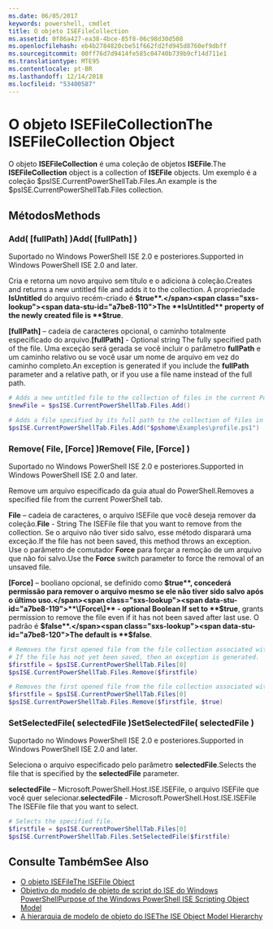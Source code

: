 ```yaml
---
ms.date: 06/05/2017
keywords: powershell, cmdlet
title: O objeto ISEFileCollection
ms.assetid: 0f86a427-ea38-4bce-85f8-06c98d30d508
ms.openlocfilehash: eb4b2784820cbe51f662fd2fd945d8760ef9dbff
ms.sourcegitcommit: 00ff76d7d9414fe585c04740b739b9cf14d711e1
ms.translationtype: MTE95
ms.contentlocale: pt-BR
ms.lasthandoff: 12/14/2018
ms.locfileid: "53400587"
---
```

# <a name="the-isefilecollection-object"></a><span data-ttu-id="a7be8-103">O objeto ISEFileCollection</span><span class="sxs-lookup"><span data-stu-id="a7be8-103">The ISEFileCollection Object</span></span>

<span data-ttu-id="a7be8-104">O objeto **ISEFileCollection** é uma coleção de objetos **ISEFile**.</span><span class="sxs-lookup"><span data-stu-id="a7be8-104">The **ISEFileCollection** object is a collection of **ISEFile** objects.</span></span> <span data-ttu-id="a7be8-105">Um exemplo é a coleção $psISE.CurrentPowerShellTab.Files.</span><span class="sxs-lookup"><span data-stu-id="a7be8-105">An example is the $psISE.CurrentPowerShellTab.Files collection.</span></span>

## <a name="methods"></a><span data-ttu-id="a7be8-106">Métodos</span><span class="sxs-lookup"><span data-stu-id="a7be8-106">Methods</span></span>

### <a name="add-fullpath-"></a><span data-ttu-id="a7be8-107">Add\( \[fullPath\] \)</span><span class="sxs-lookup"><span data-stu-id="a7be8-107">Add\( \[fullPath\] \)</span></span>

<span data-ttu-id="a7be8-108">Suportado no Windows PowerShell ISE 2.0 e posteriores.</span><span class="sxs-lookup"><span data-stu-id="a7be8-108">Supported in Windows PowerShell ISE 2.0 and later.</span></span>

<span data-ttu-id="a7be8-109">Cria e retorna um novo arquivo sem título e o adiciona à coleção.</span><span class="sxs-lookup"><span data-stu-id="a7be8-109">Creates and returns a new untitled file and adds it to the collection.</span></span> <span data-ttu-id="a7be8-110">A propriedade **IsUntitled** do arquivo recém-criado é **$true**.</span><span class="sxs-lookup"><span data-stu-id="a7be8-110">The **IsUntitled** property of the newly created file is **$true**.</span></span>

<span data-ttu-id="a7be8-111">**\[fullPath\]** – cadeia de caracteres opcional, o caminho totalmente especificado do arquivo.</span><span class="sxs-lookup"><span data-stu-id="a7be8-111">**\[fullPath\]** - Optional string The fully specified path of the file.</span></span> <span data-ttu-id="a7be8-112">Uma exceção será gerada se você incluir o parâmetro **fullPath** e um caminho relativo ou se você usar um nome de arquivo em vez do caminho completo.</span><span class="sxs-lookup"><span data-stu-id="a7be8-112">An exception is generated if you include the **fullPath** parameter and a relative path, or if you use a file name instead of the full path.</span></span>

```powershell
# Adds a new untitled file to the collection of files in the current PowerShell tab.
$newFile = $psISE.CurrentPowerShellTab.Files.Add()

# Adds a file specified by its full path to the collection of files in the current PowerShell tab.
$psISE.CurrentPowerShellTab.Files.Add("$pshome\Examples\profile.ps1")
```

### <a name="remove-file-force-"></a><span data-ttu-id="a7be8-113">Remove\( File, \[Force\] \)</span><span class="sxs-lookup"><span data-stu-id="a7be8-113">Remove\( File, \[Force\] \)</span></span>

<span data-ttu-id="a7be8-114">Suportado no Windows PowerShell ISE 2.0 e posteriores.</span><span class="sxs-lookup"><span data-stu-id="a7be8-114">Supported in Windows PowerShell ISE 2.0 and later.</span></span>

<span data-ttu-id="a7be8-115">Remove um arquivo especificado da guia atual do PowerShell.</span><span class="sxs-lookup"><span data-stu-id="a7be8-115">Removes a specified file from the current PowerShell tab.</span></span>

<span data-ttu-id="a7be8-116">**File** – cadeia de caracteres, o arquivo ISEFile que você deseja remover da coleção.</span><span class="sxs-lookup"><span data-stu-id="a7be8-116">**File** - String The ISEFile file that you want to remove from the collection.</span></span> <span data-ttu-id="a7be8-117">Se o arquivo não tiver sido salvo, esse método disparará uma exceção.</span><span class="sxs-lookup"><span data-stu-id="a7be8-117">If the file has not been saved, this method throws an exception.</span></span> <span data-ttu-id="a7be8-118">Use o parâmetro de comutador **Force** para forçar a remoção de um arquivo que não foi salvo.</span><span class="sxs-lookup"><span data-stu-id="a7be8-118">Use the **Force** switch parameter to force the removal of an unsaved file.</span></span>

<span data-ttu-id="a7be8-119">**\[Force\]** – booliano opcional, se definido como **$true**, concederá permissão para remover o arquivo mesmo se ele não tiver sido salvo após o último uso.</span><span class="sxs-lookup"><span data-stu-id="a7be8-119">**\[Force\]** - optional Boolean If set to **$true**, grants permission to remove the file even if it has not been saved after last use.</span></span> <span data-ttu-id="a7be8-120">O padrão é **$false**.</span><span class="sxs-lookup"><span data-stu-id="a7be8-120">The default is **$false**.</span></span>

```powershell
# Removes the first opened file from the file collection associated with the current PowerShell tab.
# If the file has not yet been saved, then an exception is generated.
$firstfile = $psISE.CurrentPowerShellTab.Files[0]
$psISE.CurrentPowerShellTab.Files.Remove($firstfile)

# Removes the first opened file from the file collection associated with the current PowerShell tab, even if it has not been saved.
$firstfile = $psISE.CurrentPowerShellTab.Files[0]
$psISE.CurrentPowerShellTab.Files.Remove($firstfile, $true)
```

### <a name="setselectedfile-selectedfile-"></a><span data-ttu-id="a7be8-121">SetSelectedFile\( selectedFile \)</span><span class="sxs-lookup"><span data-stu-id="a7be8-121">SetSelectedFile\( selectedFile \)</span></span>

<span data-ttu-id="a7be8-122">Suportado no Windows PowerShell ISE 2.0 e posteriores.</span><span class="sxs-lookup"><span data-stu-id="a7be8-122">Supported in Windows PowerShell ISE 2.0 and later.</span></span>

<span data-ttu-id="a7be8-123">Seleciona o arquivo especificado pelo parâmetro **selectedFile**.</span><span class="sxs-lookup"><span data-stu-id="a7be8-123">Selects the file that is specified by the **selectedFile** parameter.</span></span>

<span data-ttu-id="a7be8-124">**selectedFile** – Microsoft.PowerShell.Host.ISE.ISEFile, o arquivo ISEFile que você quer selecionar.</span><span class="sxs-lookup"><span data-stu-id="a7be8-124">**selectedFile** - Microsoft.PowerShell.Host.ISE.ISEFile The ISEFile file that you want to select.</span></span>

```powershell
# Selects the specified file.
$firstfile = $psISE.CurrentPowerShellTab.Files[0]
$psISE.CurrentPowerShellTab.Files.SetSelectedFile($firstfile)
```

## <a name="see-also"></a><span data-ttu-id="a7be8-125">Consulte Também</span><span class="sxs-lookup"><span data-stu-id="a7be8-125">See Also</span></span>

- [<span data-ttu-id="a7be8-126">O objeto ISEFile</span><span class="sxs-lookup"><span data-stu-id="a7be8-126">The ISEFile Object</span></span>](The-ISEFile-Object.md)
- [<span data-ttu-id="a7be8-127">Objetivo do modelo de objeto de script do ISE do Windows PowerShell</span><span class="sxs-lookup"><span data-stu-id="a7be8-127">Purpose of the Windows PowerShell ISE Scripting Object Model</span></span>](Purpose-of-the-Windows-PowerShell-ISE-Scripting-Object-Model.md)
- [<span data-ttu-id="a7be8-128">A hierarquia de modelo de objeto do ISE</span><span class="sxs-lookup"><span data-stu-id="a7be8-128">The ISE Object Model Hierarchy</span></span>](The-ISE-Object-Model-Hierarchy.md)